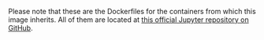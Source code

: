 Please note that these are the Dockerfiles for the containers from which this image inherits.  All of them are located at [this official Jupyter repository on GitHub](https://github.com/jupyter/docker-stacks).
